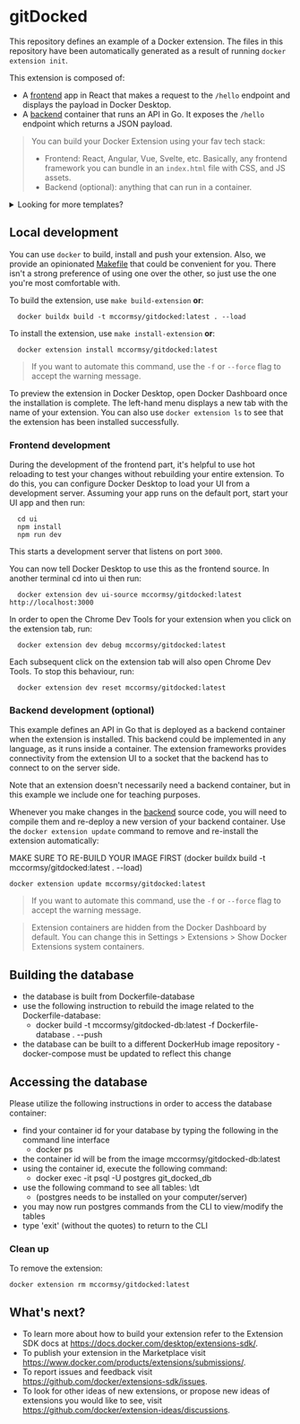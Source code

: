 # gitDocked

This repository defines an example of a Docker extension. The files in this repository have been automatically generated as a result of running `docker extension init`.

This extension is composed of:

- A [frontend](./ui) app in React that makes a request to the `/hello` endpoint and displays the payload in Docker Desktop.
- A [backend](./backend) container that runs an API in Go. It exposes the `/hello` endpoint which returns a JSON payload.

> You can build your Docker Extension using your fav tech stack:
>
> - Frontend: React, Angular, Vue, Svelte, etc.
>   Basically, any frontend framework you can bundle in an `index.html` file with CSS, and JS assets.
> - Backend (optional): anything that can run in a container.

<details>
  <summary>Looking for more templates?</summary>

1. [React + NodeJS](https://github.com/benja-M-1/node-backend-extension).
2. [React + .NET 6 WebAPI](https://github.com/felipecruz91/dotnet-api-docker-extension).

Request one or submit yours [here](https://github.com/docker/extensions-sdk/issues).

</details>

## Local development

You can use `docker` to build, install and push your extension. Also, we provide an opinionated [Makefile](Makefile) that could be convenient for you. There isn't a strong preference of using one over the other, so just use the one you're most comfortable with.

To build the extension, use `make build-extension` **or**:

```shell
  docker buildx build -t mccormsy/gitdocked:latest . --load
```

To install the extension, use `make install-extension` **or**:

```shell
  docker extension install mccormsy/gitdocked:latest
```

> If you want to automate this command, use the `-f` or `--force` flag to accept the warning message.

To preview the extension in Docker Desktop, open Docker Dashboard once the installation is complete. The left-hand menu displays a new tab with the name of your extension. You can also use `docker extension ls` to see that the extension has been installed successfully.

### Frontend development

During the development of the frontend part, it's helpful to use hot reloading to test your changes without rebuilding your entire extension. To do this, you can configure Docker Desktop to load your UI from a development server.
Assuming your app runs on the default port, start your UI app and then run:

```shell
  cd ui
  npm install
  npm run dev
```

This starts a development server that listens on port `3000`.

You can now tell Docker Desktop to use this as the frontend source. In another terminal cd into ui then run:

```shell
  docker extension dev ui-source mccormsy/gitdocked:latest http://localhost:3000
```

In order to open the Chrome Dev Tools for your extension when you click on the extension tab, run:

```shell
  docker extension dev debug mccormsy/gitdocked:latest
```

Each subsequent click on the extension tab will also open Chrome Dev Tools. To stop this behaviour, run:

```shell
  docker extension dev reset mccormsy/gitdocked:latest
```

### Backend development (optional)

This example defines an API in Go that is deployed as a backend container when the extension is installed. This backend could be implemented in any language, as it runs inside a container. The extension frameworks provides connectivity from the extension UI to a socket that the backend has to connect to on the server side.

Note that an extension doesn't necessarily need a backend container, but in this example we include one for teaching purposes.

Whenever you make changes in the [backend](./backend) source code, you will need to compile them and re-deploy a new version of your backend container.
Use the `docker extension update` command to remove and re-install the extension automatically:

MAKE SURE TO RE-BUILD YOUR IMAGE FIRST (docker buildx build -t mccormsy/gitdocked:latest . --load)

```shell
docker extension update mccormsy/gitdocked:latest
```

> If you want to automate this command, use the `-f` or `--force` flag to accept the warning message.

> Extension containers are hidden from the Docker Dashboard by default. You can change this in Settings > Extensions > Show Docker Extensions system containers.

## Building the database
  - the database is built from Dockerfile-database
  - use the following instruction to rebuild the image related to the Dockerfile-database:
    - docker build -t mccormsy/gitdocked-db:latest -f Dockerfile-database . --push
  - the database can be built to a different DockerHub image repository - docker-compose must be updated to reflect this change

## Accessing the database

Please utilize the following instructions in order to access the database container:
  - find your container id for your database by typing the following in the command line interface
    - docker ps
  - the container id will be from the image mccormsy/gitdocked-db:latest
  - using the container id, execute the following command:
    - docker exec -it  <container id> psql -U postgres git_docked_db
  - use the following command to see all tables: \dt
    - (postgres needs to be installed on your computer/server)
  - you may now run postgres commands from the CLI to view/modify the tables
  - type 'exit' (without the quotes) to return to the CLI


### Clean up

To remove the extension:

```shell
docker extension rm mccormsy/gitdocked:latest
```

## What's next?

- To learn more about how to build your extension refer to the Extension SDK docs at https://docs.docker.com/desktop/extensions-sdk/.
- To publish your extension in the Marketplace visit https://www.docker.com/products/extensions/submissions/.
- To report issues and feedback visit https://github.com/docker/extensions-sdk/issues.
- To look for other ideas of new extensions, or propose new ideas of extensions you would like to see, visit https://github.com/docker/extension-ideas/discussions.
